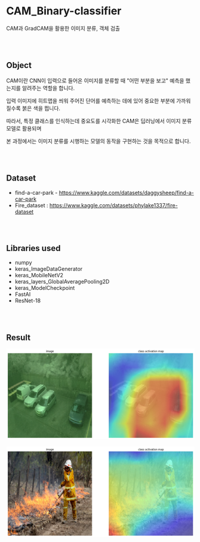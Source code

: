 # CAM_Binary-classifier

CAM과 GradCAM을 활용한 이미지 분류, 객체 검출

<br /><br /> 
## Object

CAM이란 CNN이 입력으로 들어온 이미지를 분류할 때 "어떤 부분을 보고" 예측을 했는지를 알려주는 역할을 합니다.

입력 이미지에 히트맵을 씌워 주어진 단어를 예측하는 데에 있어 중요한 부분에 가까워질수록 붉은 색을 띕니다.

따라서, 특정 클래스를 인식하는데 중요도를 시각화한 CAM은 딥러닝에서 이미지 분류 모델로 활용되며

본 과정에서는 이미지 분류를 시행하는 모델의 동작을 구현하는 것을 목적으로 합니다.

<br /><br /> 
## Dataset

- find-a-car-park - https://www.kaggle.com/datasets/daggysheep/find-a-car-park
- Fire_dataset : https://www.kaggle.com/datasets/phylake1337/fire-dataset

<br /><br /> 
## Libraries used

- numpy
- keras_ImageDataGenerator
- keras_MobileNetV2
- keras_layers_GlobalAveragePooling2D
- keras_ModelCheckpoint
- FastAI
- ResNet-18

<br /><br /> 
## Result
<img src="image/Car_Activation.image.png">
<br /><br /> 
<img src="image/fire_activation.image.png">
